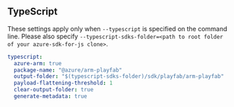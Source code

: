 ## TypeScript

These settings apply only when `--typescript` is specified on the command line.
Please also specify `--typescript-sdks-folder=<path to root folder of your azure-sdk-for-js clone>`.

``` yaml $(typescript)
typescript:
  azure-arm: true
  package-name: "@azure/arm-playfab"
  output-folder: "$(typescript-sdks-folder)/sdk/playfab/arm-playfab"
  payload-flattening-threshold: 1
  clear-output-folder: true
  generate-metadata: true
```
